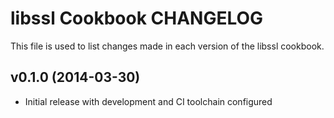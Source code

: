 # libssl Cookbook CHANGELOG

This file is used to list changes made in each version of the libssl cookbook.

## v0.1.0 (2014-03-30)
- Initial release with development and CI toolchain configured
